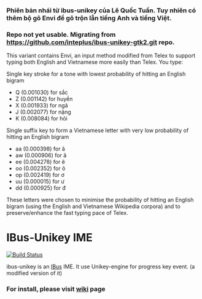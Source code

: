 ### Phiên bản nhái từ ibus-unikey của Lê Quốc Tuấn. Tuy nhiên có thêm bộ gõ Envi để gõ trộn lẫn tiếng Anh và tiếng Việt.

### Repo not yet usable. Migrating from https://github.com/inteplus/ibus-unikey-gtk2.git repo.

This variant contains Envi, an input method modified from Telex to support typing both English and Vietnamese more easily than Telex. You type:

Single key stroke for a tone with lowest probability of hitting an English bigram

  * Q (0.001030) for sắc
  * Z (0.001142) for huyền
  * X (0.001933) for ngã
  * J (0.002077) for nặng
  * K (0.008084) for hỏi

Single suffix key to form a Vietnamese letter with very low probability of hitting an English bigram

  * aa (0.000398) for â
  * aw (0.000906) for ă
  * ee (0.004278) for ê
  * oo (0.002352) for ô
  * op (0.002419) for ơ
  * uu (0.000015) for ư
  * dd (0.000925) for đ

These letters were chosen to minimise the probability of hitting an English bigram (using the English and Vietnamese Wikipedia corpora) and to preserve/enhance the fast typing pace of Telex.


IBus-Unikey IME
===============

[![Build Status](https://travis-ci.org/vn-input/ibus-unikey.svg?branch=master)](https://travis-ci.org/vn-input/ibus-unikey)

ibus-unikey is an [IBus](https://github.com/ibus/ibus) IME.
It use Unikey-engine for progress key event.
(a modified version of it)

### For install, please visit [wiki](https://github.com/vn-input/ibus-unikey/wiki) page

